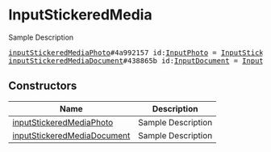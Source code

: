 # InputStickeredMedia

Sample Description

<pre>
<a href="../constructor/inputStickeredMediaPhoto">inputStickeredMediaPhoto</a>#4a992157 id:<a href="../type/InputPhoto.md">InputPhoto</a> = <a href="../type/InputStickeredMedia.md">InputStickeredMedia</a>;
<a href="../constructor/inputStickeredMediaDocument">inputStickeredMediaDocument</a>#438865b id:<a href="../type/InputDocument.md">InputDocument</a> = <a href="../type/InputStickeredMedia.md">InputStickeredMedia</a>;
</pre>

## Constructors

| Name | Description |
|------|-------------|
| [inputStickeredMediaPhoto](../constructor/inputStickeredMediaPhoto.md) | Sample Description |
| [inputStickeredMediaDocument](../constructor/inputStickeredMediaDocument.md) | Sample Description |

